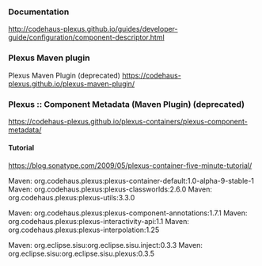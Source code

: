 ### Documentation

http://codehaus-plexus.github.io/guides/developer-guide/configuration/component-descriptor.html

### Plexus Maven plugin

Plexus Maven Plugin (deprecated)
https://codehaus-plexus.github.io/plexus-maven-plugin/

### Plexus :: Component Metadata (Maven Plugin) (deprecated)

https://codehaus-plexus.github.io/plexus-containers/plexus-component-metadata/

#### Tutorial

https://blog.sonatype.com/2009/05/plexus-container-five-minute-tutorial/

Maven: org.codehaus.plexus:plexus-container-default:1.0-alpha-9-stable-1
Maven: org.codehaus.plexus:plexus-classworlds:2.6.0
Maven: org.codehaus.plexus:plexus-utils:3.3.0


Maven: org.codehaus.plexus:plexus-component-annotations:1.7.1
Maven: org.codehaus.plexus:plexus-interactivity-api:1.1
Maven: org.codehaus.plexus:plexus-interpolation:1.25

Maven: org.eclipse.sisu:org.eclipse.sisu.inject:0.3.3
Maven: org.eclipse.sisu:org.eclipse.sisu.plexus:0.3.5
